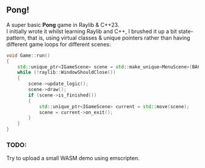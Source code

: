 ## Pong!

A super basic **Pong** game in Raylib & C++23.<br>
I initially wrote it whilst learning Raylib and C++, I brushed it up a bit state-pattern, that is, 
using virtual classes & unique pointers rather than having different game loops for different scenes:<br>

```c++
void Game::run()
{
    std::unique_ptr<IGameScene> scene = std::make_unique<MenuScene>(BACKGROUND_COLOR);
    while (!raylib::WindowShouldClose())
    {
        scene->update_logic();
        scene->draw();
        if (scene->is_finished())
        {
            std::unique_ptr<IGameScene> current = std::move(scene);
            scene = current->on_exit();
        }
    }
}
```
### TODO:

Try to upload a small WASM demo using emscripten.